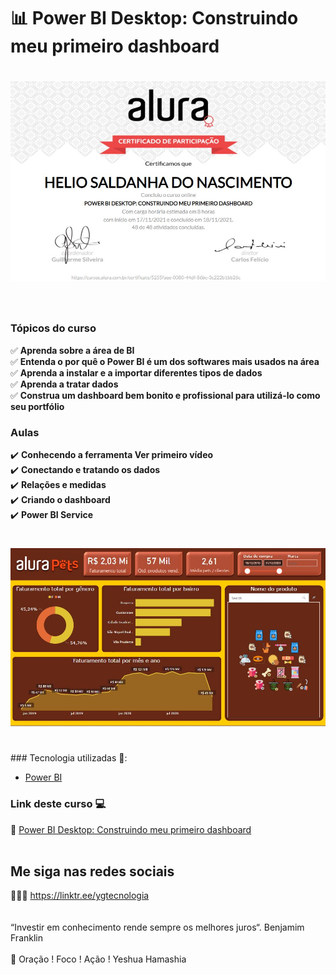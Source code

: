 # 📊  Power BI Desktop: Construindo meu primeiro dashboard

<h1>
   <img src="https://raw.githubusercontent.com/saldanhayg/Certificados/main/CURSOS/BI/POWER%20BI/POWER%20BI%20DESKTOP%20-%20CONSTRUINDO%20MEU%20PRIMEIRO%20DASHBOARD.JPG" alt="POWER-BI-DESKTOP" border="0">
</h1>
<br>

### Tópicos do curso 

✅ **Aprenda sobre a área de BI**<br>
✅ **Entenda o por quê o Power BI é um dos softwares mais usados na área**<br>
✅ **Aprenda a instalar e a importar diferentes tipos de dados**<br> 
✅ **Aprenda a tratar dados**<br>
✅ **Construa um dashboard bem bonito e profissional para utilizá-lo como seu portfólio**<br>

### Aulas
✔️ **Conhecendo a ferramenta Ver primeiro vídeo**<br>
✔️ **Conectando e tratando os dados**<br>
✔️ **Relações e medidas**<br>
✔️ **Criando o dashboard**<br>
✔️ **Power BI Service**<br>


<h1>
   <img src="https://raw.githubusercontent.com/saldanhayg/Formacao_Power_BI_Alura/main/1_Power%20BI%20Desktop_Construindo%20meu%20primeiro%20dashboard/img/dashboard.JPG" alt="dash" border="0">
</h1>
<br>
### Tecnologia utilizadas 🚀:

* <a href="https://pt.wikipedia.org/wiki/Power_BI">Power BI</a> 


### Link deste curso  💻

 🎯 <a href="https://cursos.alura.com.br/course/power-bi-desktop-primeiro-dashboard" target="_blank">Power BI Desktop: Construindo meu primeiro dashboard</a>
<br>
<br>

## Me siga nas redes sociais

👨‍💼🔮  https://linktr.ee/ygtecnologia 
<br>
<br> 
<br> 
“Investir em conhecimento rende sempre os melhores juros“. Benjamim Franklin
<br>
<br> 
🙏 Oração ! Foco ! Ação ! Yeshua Hamashia  